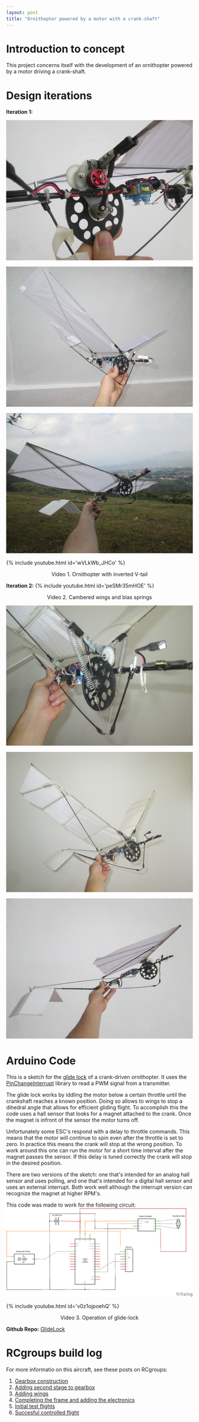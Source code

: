 ```yaml
---
layout: post
title: "Ornithopter powered by a motor with a crank-shaft"
---
```


# Introduction to concept
This project concerns itself with the development of an ornithopter powered by a motor driving a crank-shaft.

# Design iterations
__Iteration 1:__

![image](/img/motor_orni/crank-1.JPG)

![image](/img/motor_orni/front-vtail.JPG)

![image](/img/motor_orni/front-inverted.JPG)

{% include youtube.html id='wVLkWb_JHCo' %}    
<p align="center">Video 1. Ornithopter with inverted V-tail</p>

__Iteration 2:__
{% include youtube.html id='peSMr35mHOE' %}   
<p align="center">Video 2. Cambered wings and bias springs</p>

![image](/img/motor_orni/crank-2.JPG)

![image](/img/motor_orni/front-inverted-cambered.JPG)

![image](/img/motor_orni/side-2.JPG)

# Arduino Code
This is a sketch for the [glide lock](http://ovirc.free.fr/GLDAB_English.php) of a crank-driven ornithopter.
It uses the [PinChangeInterrupt](https://github.com/NicoHood/PinChangeInterrupt) library to read a PWM signal from a transmitter.  

The glide lock works by iddling the motor below a certain throttle until the crankshaft reaches a known position.
Doing so allows to wings to stop a dihedral angle that allows for efficient gliding flight.
To accomplish this the code uses a hall sensor that looks for a magnet attached to the crank. 
Once the magnet is infront of the sensor the motor turns off.

Unfortunately some ESC's respond with a delay to throttle commands.
This means that the motor will continue to spin even after the throttle is set to zero. 
In practice this means the crank will stop at the wrong position.
To work around this one can run the motor for a short time interval after the magnet passes the sensor.
If this delay is tuned correctly the crank will stop in the desired position.

There are two versions of the sketch: one that's intended for an analog hall sensor and uses polling, 
and one that's intended for a digital hall sensor and uses an external interrupt. 
Both work well although the interrupt version can recognize the magnet at higher RPM's.

This code was made to work for the following circuit:  
![image](https://raw.githubusercontent.com/RCmags/GlideLock/main/glide_lock_schem.png)

{% include youtube.html id='v0z1ojpoehQ' %}    
<p align="center">Video 3. Operation of glide-lock</p> 

__Github Repo:__ [GlideLock](https://github.com/RCmags/GlideLock)

# RCgroups build log
For more informatio on this aircraft, see these posts on RCgroups:
1. [Gearbox construction](https://www.rcgroups.com/forums/showpost.php?p=41363327&postcount=76)
2. [Adding second stage to gearbox](https://www.rcgroups.com/forums/showpost.php?p=41380437&postcount=80)
3. [Adding wings](https://www.rcgroups.com/forums/showpost.php?p=41415689&postcount=81)
4. [Completing the frame and adding the electronics](https://www.rcgroups.com/forums/showpost.php?p=41423997&postcount=82)
5. [Initial test flights](https://www.rcgroups.com/forums/showpost.php?p=41432795&postcount=85)
6. [Succesful controlled flight](https://www.rcgroups.com/forums/showpost.php?p=41439849&postcount=87)
